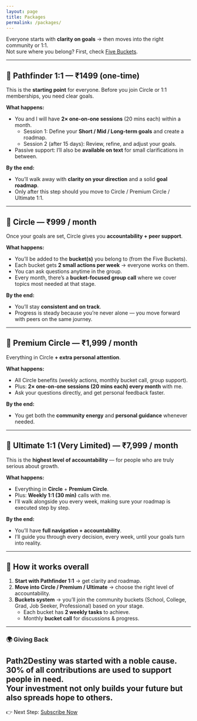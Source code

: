 ```yaml
---
layout: page
title: Packages
permalink: /packages/
---
```


Everyone starts with **clarity on goals** → then moves into the right community or 1:1.  
Not sure where you belong? First, check [Five Buckets](/buckets/).  

---

## 🔹 Pathfinder 1:1 — ₹1499 (one-time)
This is the **starting point** for everyone. Before you join Circle or 1:1 memberships, you need clear goals.  

**What happens:**  
- You and I will have **2× one-on-one sessions** (20 mins each) within a month.  
  - Session 1: Define your **Short / Mid / Long-term goals** and create a roadmap.  
  - Session 2 (after 15 days): Review, refine, and adjust your goals. 
- Passive support: I’ll also be **available on text** for small clarifications in between.  

**By the end:**  
- You’ll walk away with **clarity on your direction** and a solid **goal roadmap**.  
- Only after this step should you move to Circle / Premium Circle / Ultimate 1:1.  

---

## 🔹 Circle — ₹999 / month
Once your goals are set, Circle gives you **accountability + peer support**.  

**What happens:**  
- You’ll be added to the **bucket(s)** you belong to (from the Five Buckets).  
- Each bucket gets **2 small actions per week** → everyone works on them.  
- You can ask questions anytime in the group.  
- Every month, there’s a **bucket-focused group call** where we cover topics most needed at that stage.  

**By the end:**  
- You’ll stay **consistent and on track**.  
- Progress is steady because you’re never alone — you move forward with peers on the same journey.  

---

## 🔹 Premium Circle — ₹1,999 / month
Everything in Circle **+ extra personal attention**.  

**What happens:**  
- All Circle benefits (weekly actions, monthly bucket call, group support).  
- Plus: **2× one-on-one sessions (20 mins each) every month** with me.  
- Ask your questions directly, and get personal feedback faster.  

**By the end:**  
- You get both the **community energy** and **personal guidance** whenever needed.  

---

## 🔹 Ultimate 1:1 (Very Limited) — ₹7,999 / month
This is the **highest level of accountability** — for people who are truly serious about growth.  

**What happens:**  
- Everything in **Circle** + **Premium Circle**.  
- Plus: **Weekly 1:1 (30 min)** calls with me.  
- I’ll walk alongside you every week, making sure your roadmap is executed step by step.  

**By the end:**  
- You’ll have **full navigation + accountability**.  
- I’ll guide you through every decision, every week, until your goals turn into reality.  

---

## 🌟 How it works overall
1. **Start with Pathfinder 1:1** → get clarity and roadmap.  
2. **Move into Circle / Premium / Ultimate** → choose the right level of accountability.  
3. **Buckets system** → you’ll join the community buckets (School, College, Grad, Job Seeker, Professional) based on your stage.  
   - Each bucket has **2 weekly tasks** to achieve.  
   - Monthly **bucket call** for discussions & progress.  

---

### 🌍 Giving Back
Path2Destiny was started with a noble cause.  
**30% of all contributions** are used to support people in need.  
Your investment not only builds your future but also spreads hope to others.
---


👉 Next Step: [Subscribe Now](/subscribe/)  
